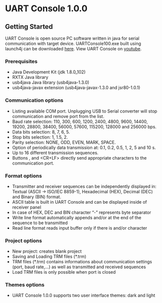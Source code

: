 # UART Console 1.0.0

## Getting Started

UART Console is open source PC software written in java for serial communication with target device. 
UARTConsole100.exe built using launch4j can be downloaded [here](http://www.optolab.ftn.uns.ac.rs/index.php/education?id=212).
View UART Console on [youtube](https://www.youtube.com/watch?v=Pe74BDIj1wE).

### Prerequisites

- Java Development Kit (jdk 1.8.0_102)
- RXTX Java library
- usb4java Java library (usb4java-1.3.0) 
- usb4java-javax extension (usb4java-javax-1.3.0 and jsr80-1.0.1)

### Communication options

- Listing available COM port. Unplugging USB to Serial converter will stop communication and remove port from the list.
- Baud rate selection: 110, 300, 600, 1200, 2400, 4800, 9600, 14400, 19200, 28800, 38400, 56000, 57600, 115200, 128000 and 256000 bps.
- Data bits selection: 8, 7, 6, 5.
- Stop bits selection: 1, 1.5, 2.
- Parity selection: NONE, ODD, EVEN, MARK, SPACE.
- Option of periodically data transmission at: 0.1, 0.2, 0.5, 1, 2, 5 and 10 s.
- Up to 16 different transmission sequences.
- Buttons <LF>, <CR> and <CR+LF> directly send appropriate characters to the communication port.

### Format options

- Transmitter and receiver sequences can be independently displayed in:
	Textual (ASCII -> ISO/IEC 8859-1), 
	Hexadecimal (HEX), 
	Decimal (DEC) and 
	Binary (BIN) format.
- ASCII table is built in UART Console and can be displayed inside of receiver panel 
- In case of HEX, DEC and BIN character “-” represents byte separator
- Write line format automatically appends <CR> and/or <LF> at the end of the sequence to be transmitted
- Read line format reads input buffer only if there is  <CR> and/or <LF> character

### Project options

- New project: creates blank project
- Saving and Loading TRM files (*.trm)
- TRM files (*.trm) contains informations about communication settings (port, baud rate,...) as well as transmitted and received sequences
- Load TRM files is only possible when port is closed

### Themes options

- UART Console 1.0.0 supports two user interface themes: dark and light   
